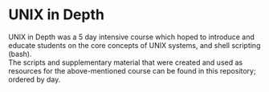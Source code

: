 # UNIX in Depth
UNIX in Depth was a 5 day intensive course which hoped to introduce and educate students on the core concepts of UNIX systems, and shell scripting (bash).\
The scripts and supplementary material that were created and used as resources for the above-mentioned course can be found in this repository; ordered by day.
